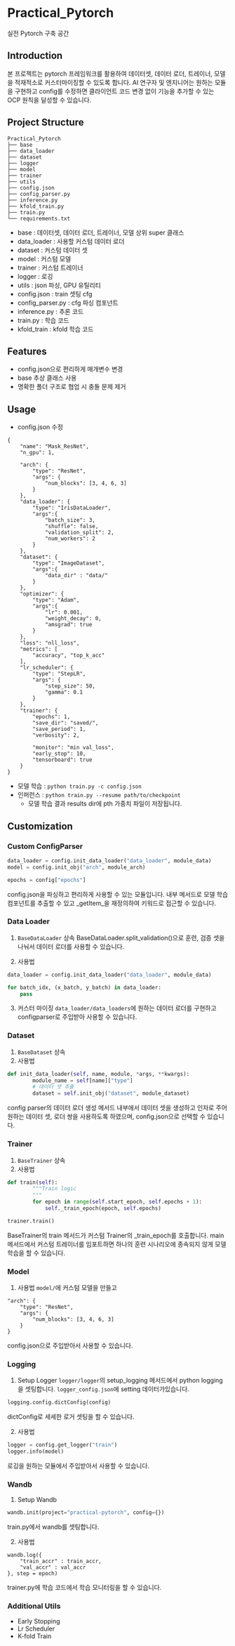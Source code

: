 # Practical_Pytorch
실전 Pytorch 구축 공간

## Introduction

본 프로젝트는 pytorch 프레임워크를 활용하여 데이터셋, 데이터 로더, 트레이너, 모델을 적재적소로 커스터마이징할 수 있도록 합니다. AI 연구자 및 엔지니어는 원하는 모듈을 구현하고 config를 수정하면 클라이언트 코드 변경 없이 기능을 추가할 수 있는 OCP 원칙을 달성할 수 있습니다.

## Project Structure

```
Practical_Pytorch
├── base
├── data_loader
├── dataset
├── logger
├── model
├── trainer
├── utils
├── config.json
├── config_parser.py
├── inference.py
├── kfold_train.py
├── train.py
└── requirements.txt
```

- base : 데이터셋, 데이터 로더, 트레이너, 모델 상위 super 클래스
- data_loader : 사용할 커스텀 데이터 로더
- dataset : 커스텀 데이터 셋
- model : 커스텀 모델
- trainer : 커스텀 트레이너
- logger : 로깅
- utils : json 파싱, GPU 유틸리티
- config.json : train 셋팅 cfg
- config_parser.py : cfg 파싱 컴포넌트
- inference.py : 추론 코드
- train.py : 학습 코드
- kfold_train : kfold 학습 코드

## Features
- config.json으로 편리하게 매개변수 변경
- base 추상 클래스 사용
- 명확한 폴더 구조로 협업 시 충돌 문제 제거

## Usage
- config.json 수정
```
{
    "name": "Mask_ResNet",
    "n_gpu": 1,

    "arch": {
        "type": "ResNet",
        "args": {
            "num_blocks": [3, 4, 6, 3]
        }
    },
    "data_loader": { 
        "type": "IrisDataLoader",
        "args":{
            "batch_size": 3,
            "shuffle": false,
            "validation_split": 2,
            "num_workers": 2
        }
    },
    "dataset": {
        "type": "ImageDataset",
        "args":{
            "data_dir" : "data/"
        }
    },
    "optimizer": {
        "type": "Adam",
        "args":{
            "lr": 0.001,
            "weight_decay": 0,
            "amsgrad": true
        }
    },
    "loss": "nll_loss",
    "metrics": [
        "accuracy", "top_k_acc"
    ],
    "lr_scheduler": {
        "type": "StepLR",
        "args": {
            "step_size": 50,
            "gamma": 0.1
        }
    },
    "trainer": {
        "epochs": 1,
        "save_dir": "saved/",
        "save_period": 1,
        "verbosity": 2,
        
        "monitor": "min val_loss",
        "early_stop": 10,
        "tensorboard": true
    }
}
```

- 모델 학습 : ```python train.py -c config.json```
- 인퍼런스 : ```python train.py --resume path/to/checkpoint```
  - 모델 학습 결과 results dir에 pth 가중치 파일이 저장됩니다.

## Customization
### Custom ConfigParser
```python
data_loader = config.init_data_loader("data_loader", module_data)
model = config.init_obj("arch", module_arch)

epochs = config["epochs"]
```
config.json을 파싱하고 편리하게 사용할 수 있는 모듈입니다. 내부 메서드로 모델 학습 컴포넌트를 추출할 수 있고 _getItem_을 재정의하여 키워드로 접근할 수 있습니다.

### Data Loader
1. ```BaseDataLoader``` 상속
BaseDataLoader.split_validation()으로 훈련, 검증 셋을 나눠서 데이터 로더를 사용할 수 있습니다.

2. 사용법
```python
data_loader = config.init_data_loader("data_loader", module_data)

for batch_idx, (x_batch, y_batch) in data_loader:
    pass
```

3. 커스터 마이징
```data_loader/data_loaders```에 원하는 데이터 로더를 구현하고 configparser로 주입받아 사용할 수 있습니다.

### Dataset
1. ```BaseDataset``` 상속
2. 사용법
```python
def init_data_loader(self, name, module, *args, **kwargs):
        module_name = self[name]["type"]
        # 데이터 셋 추출
        dataset = self.init_obj("dataset", module_dataset)
```
config parser의 데이터 로더 생성 메서드 내부에서 데이터 셋을 생성하고 인자로 주어 원하는 데이터 셋, 로더 쌍을 사용하도록 하였으며, config.json으로 선택할 수 있습니다.

### Trainer
1. ```BaseTrainer``` 상속
2. 사용법
```python
def train(self):
        """Train logic
        """
        for epoch in range(self.start_epoch, self.epochs + 1):
            self._train_epoch(epoch, self.epochs)

trainer.train()
```
BaseTrainer의 train 메서드가 커스텀 Trainer의 _train_epoch를 호출합니다. main 메서드에서 커스텀 트레이너를 임포트하면 하나의 훈련 시나리오에 종속되지 않게 모델 학습을 할 수 있습니다.

### Model
1. 사용법
```model/```에 커스텀 모델을 만들고

```
"arch": {
    "type": "ResNet",
    "args": {
        "num_blocks": [3, 4, 6, 3]
    }
}
```
config.json으로 주입받아서 사용할 수 있습니다.

### Logging
1. Setup Logger
```logger/logger```의 setup_logging 메서드에서 python logging을 셋팅합니다.
```logger_config.json```에 setting 데이터가있습니다.

```python
logging.config.dictConfig(config)
```
dictConfig로 세세한 로거 셋팅을 할 수 있습니다.

2. 사용법
```python
logger = config.get_logger("train")
logger.info(model)
```

로깅을 원하는 모듈에서 주입받아서 사용할 수 있습니다.

### Wandb
1. Setup Wandb
```python
wandb.init(project="practical-pytorch", config={})
```
train.py에서 wandb를 셋팅합니다.
   
2. 사용법
```
wandb.log({
    "train_accr" : train_accr,
    "val_accr" : val_accr
}, step = epoch)
```
trainer.py에 학습 코드에서 학습 모니터링을 할 수 있습니다.

### Additional Utils
- Early Stopping
- Lr Scheduler
- K-fold Train
